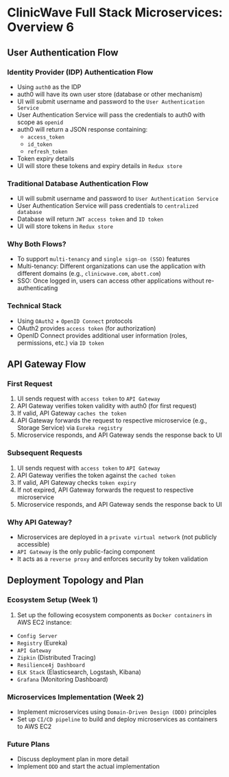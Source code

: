# ClinicWave Full Stack Microservices: Overview 6

## User Authentication Flow

### Identity Provider (IDP) Authentication Flow
- Using `auth0` as the IDP
- auth0 will have its own user store (database or other mechanism)
- UI will submit username and password to the `User Authentication Service`
- User Authentication Service will pass the credentials to auth0 with scope as `openid`
- auth0 will return a JSON response containing:
  - `access_token`
  - `id_token`
  - `refresh_token`
- Token expiry details
- UI will store these tokens and expiry details in `Redux store`

### Traditional Database Authentication Flow
- UI will submit username and password to `User Authentication Service`
- User Authentication Service will pass credentials to `centralized database`
- Database will return `JWT access token` and `ID token`
- UI will store tokens in `Redux store`

### Why Both Flows?
- To support `multi-tenancy` and `single sign-on (SSO)` features
- Multi-tenancy: Different organizations can use the application with different domains (e.g., `clinicwave.com`, `abott.com`)
- SSO: Once logged in, users can access other applications without re-authenticating

### Technical Stack
- Using `OAuth2` + `OpenID Connect` protocols
- OAuth2 provides `access token` (for authorization)
- OpenID Connect provides additional user information (roles, permissions, etc.) via `ID token`

## API Gateway Flow

### First Request
1. UI sends request with `access token` to `API Gateway`
2. API Gateway verifies token validity with auth0 (for first request)
3. If valid, API Gateway `caches the token`
4. API Gateway forwards the request to respective microservice (e.g., Storage Service) via `Eureka registry`
5. Microservice responds, and API Gateway sends the response back to UI

### Subsequent Requests
1. UI sends request with `access token` to `API Gateway`
2. API Gateway verifies the token against the `cached token`
3. If valid, API Gateway checks `token expiry`
4. If not expired, API Gateway forwards the request to respective microservice
5. Microservice responds, and API Gateway sends the response back to UI

### Why API Gateway?
- Microservices are deployed in a `private virtual network` (not publicly accessible)
- `API Gateway` is the only public-facing component
- It acts as a `reverse proxy` and enforces security by token validation

## Deployment Topology and Plan

### Ecosystem Setup (Week 1)
1. Set up the following ecosystem components as `Docker containers` in AWS EC2 instance:
- `Config Server`
- `Registry` (Eureka)
- `API Gateway`
- `Zipkin` (Distributed Tracing)
- `Resilience4j Dashboard`
- `ELK Stack` (Elasticsearch, Logstash, Kibana)
- `Grafana` (Monitoring Dashboard)

### Microservices Implementation (Week 2)
- Implement microservices using `Domain-Driven Design (DDD)` principles
- Set up `CI/CD pipeline` to build and deploy microservices as containers to AWS EC2

### Future Plans
- Discuss deployment plan in more detail
- Implement `DDD` and start the actual implementation